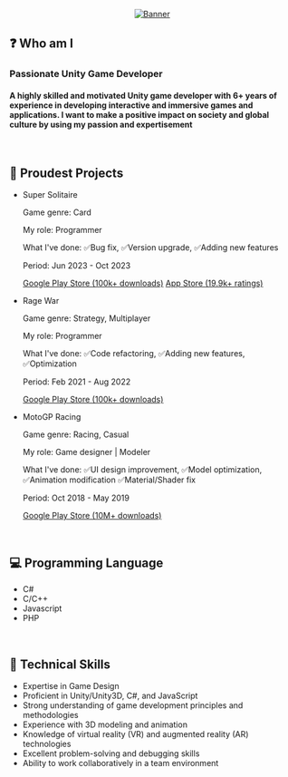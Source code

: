 <p align="center">
  <a href="https://ibb.co/7kwbkmw"><img src="https://i.ibb.co/bbS7b9S/Banner.jpg" alt="Banner" border="0"></a>
</p>

## ❓ Who am I

<h3>
  Passionate Unity Game Developer
</h3>

<h4>
  <p>A highly skilled and motivated Unity game developer with 6+ years of experience in developing interactive and immersive games and applications.
    I want to make a positive impact on society and global culture by using my passion and expertisement</p>
</h4>

<br/>

## 💪 Proudest Projects

- Super Solitaire
  <p>Game genre: Card</p>
  <p>My role: Programmer</p>
  <p>What I've done: ✅Bug fix, ✅Version upgrade, ✅Adding new features</p>
  <p>Period: Jun 2023 - Oct 2023</p>
  <p>
    <a href="https://play.google.com/store/apps/details?id=com.thebinaryfamily.supersolitaire">Google Play Store (100k+ downloads)</a>
    <a href="https://apps.apple.com/us/app/super-solitaire-card-game/id1274440615">App Store (19.9k+ ratings)</a>
  </p>
  
- Rage War
  <p>Game genre: Strategy, Multiplayer</p>
  <p>My role: Programmer</p>
  <p>What I've done: ✅Code refactoring, ✅Adding new features, ✅Optimization</p>
  <p>Period: Feb 2021 - Aug 2022</p>
  <p>
    <a href="https://play.google.com/store/apps/details?id=com.furystudio.ragewar">Google Play Store (100k+ downloads)</a>
  </p>

- MotoGP Racing
  <p>Game genre: Racing, Casual</p>
  <p>My role: Game designer | Modeler</p>
  <p>What I've done: ✅UI design improvement, ✅Model optimization, ✅Animation modification ✅Material/Shader fix</p>
  <p>Period: Oct 2018 - May 2019</p>
  <p>
    <a href="https://play.google.com/store/apps/details?id=com.weplay.motogp&hl=en">Google Play Store (10M+ downloads)</a>
  </p>
  
<br/>

## 💻 Programming Language

- C#
- C/C++
- Javascript
- PHP

<br/>

## 💼 Technical Skills
- Expertise in Game Design
- Proficient in Unity/Unity3D, C#, and JavaScript
- Strong understanding of game development principles and methodologies
- Experience with 3D modeling and animation
- Knowledge of virtual reality (VR) and augmented reality (AR) technologies
- Excellent problem-solving and debugging skills
- Ability to work collaboratively in a team environment
